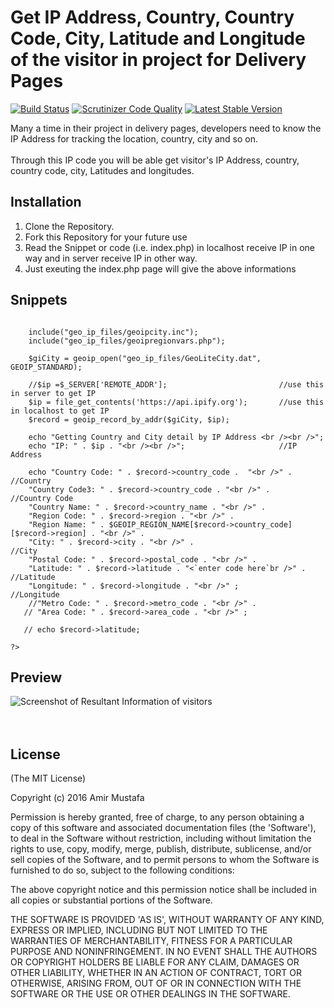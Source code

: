 # Get IP Address, Country, Country Code, City, Latitude and Longitude of the visitor in project for Delivery Pages 

[![Build Status](https://img.shields.io/travis/facebook/php-graph-sdk/5.4.svg)](#)
[![Scrutinizer Code Quality](https://scrutinizer-ci.com/g/facebook/facebook-php-sdk-v4/badges/quality-score.png?b=5.4)](#)
[![Latest Stable Version](http://img.shields.io/badge/Latest%20Stable-5.4.4-blue.svg)](#)


Many a time in their project in delivery pages, developers need to know the IP Address for tracking the location, country, city and so on.<br><br>
Through this IP code you will be able get visitor's IP Address, country, country code, city, Latitudes and longitudes. 

## Installation

1. Clone the Repository.<br>
2. Fork this Repository for your future use<br>
3. Read the Snippet or code (i.e. index.php) in localhost receive IP in one way and in server receive IP in other way.
4. Just exeuting the index.php page will give the above informations

## Snippets

```<?php

    include("geo_ip_files/geoipcity.inc");
    include("geo_ip_files/geoipregionvars.php");

    $giCity = geoip_open("geo_ip_files/GeoLiteCity.dat", GEOIP_STANDARD);

    //$ip =$_SERVER['REMOTE_ADDR'];                         //use this in server to get IP
    $ip = file_get_contents('https://api.ipify.org');       //use this in localhost to get IP
    $record = geoip_record_by_addr($giCity, $ip);

    echo "Getting Country and City detail by IP Address <br /><br />";
    echo "IP: " . $ip . "<br /><br />";                     //IP Address

    echo "Country Code: " . $record->country_code .  "<br />" .     //Country
    "Country Code3: " . $record->country_code . "<br />" .          //Country Code
    "Country Name: " . $record->country_name . "<br />" .
    "Region Code: " . $record->region . "<br />" .
    "Region Name: " . $GEOIP_REGION_NAME[$record->country_code][$record->region] . "<br />" .
    "City: " . $record->city . "<br />" .                           //City
    "Postal Code: " . $record->postal_code . "<br />" .
    "Latitude: " . $record->latitude . "<`enter code here`br />" .  //Latitude
    "Longitude: " . $record->longitude . "<br />" ;                 //Longitude
    //"Metro Code: " . $record->metro_code . "<br />" .
   // "Area Code: " . $record->area_code . "<br />" ; 

   // echo $record->latitude;

?>
```

## Preview

![Screenshot of Resultant Information of visitors](https://cloud.githubusercontent.com/assets/15896579/24589042/9bf19fe0-17f1-11e7-8d14-f9abaa437416.JPG?raw=true "Screenshot of Resultant Information of visitors")
<br/><br/><br/>

## License

(The MIT License)

Copyright (c) 2016 Amir Mustafa

Permission is hereby granted, free of charge, to any person obtaining
a copy of this software and associated documentation files (the
'Software'), to deal in the Software without restriction, including
without limitation the rights to use, copy, modify, merge, publish,
distribute, sublicense, and/or sell copies of the Software, and to
permit persons to whom the Software is furnished to do so, subject to
the following conditions:

The above copyright notice and this permission notice shall be
included in all copies or substantial portions of the Software.

THE SOFTWARE IS PROVIDED 'AS IS', WITHOUT WARRANTY OF ANY KIND,
EXPRESS OR IMPLIED, INCLUDING BUT NOT LIMITED TO THE WARRANTIES OF
MERCHANTABILITY, FITNESS FOR A PARTICULAR PURPOSE AND NONINFRINGEMENT.
IN NO EVENT SHALL THE AUTHORS OR COPYRIGHT HOLDERS BE LIABLE FOR ANY
CLAIM, DAMAGES OR OTHER LIABILITY, WHETHER IN AN ACTION OF CONTRACT,
TORT OR OTHERWISE, ARISING FROM, OUT OF OR IN CONNECTION WITH THE
SOFTWARE OR THE USE OR OTHER DEALINGS IN THE SOFTWARE.
